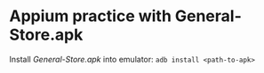 # Appium practice with General-Store.apk

Install *General-Store.apk* into emulator:
```adb install <path-to-apk>```
